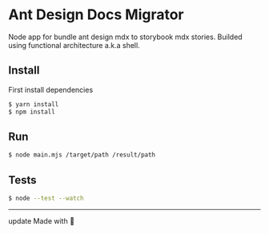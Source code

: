 # Ant Design Docs Migrator

Node app for bundle ant design mdx to storybook mdx stories. Builded using functional architecture a.k.a shell.

## Install

First install dependencies

```bash
$ yarn install
$ npm install
```

## Run

```bash
$ node main.mjs /target/path /result/path
```

## Tests

```bash
$ node --test --watch
```

---
update
Made with 💜
